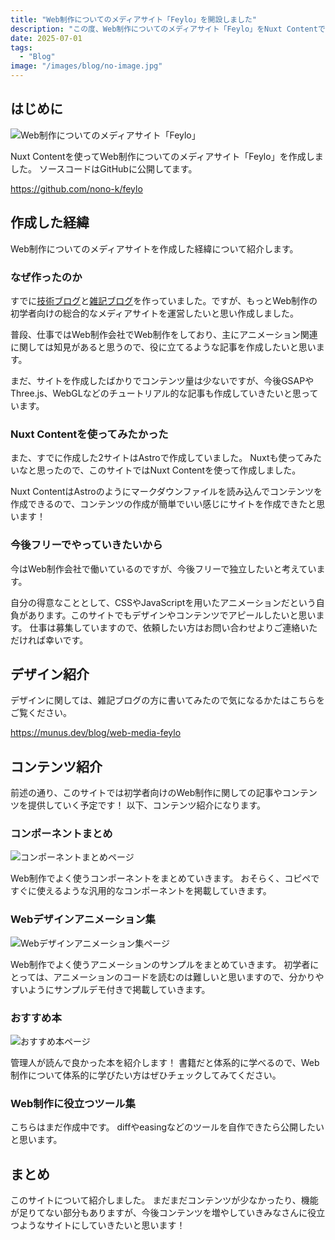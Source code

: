 ```yaml
---
title: "Web制作についてのメディアサイト「Feylo」を開設しました"
description: "この度、Web制作についてのメディアサイト「Feylo」をNuxt Contentで作成しました。この記事では作成した経緯やコンテンツに関して紹介します！"
date: 2025-07-01
tags: 
  - "Blog"
image: "/images/blog/no-image.jpg"
---
```


## はじめに

![Web制作についてのメディアサイト「Feylo」](https://res.cloudinary.com/dy8ftemi0/image/upload/v1751343018/first-post-01_q6hikx.jpg)

Nuxt Contentを使ってWeb制作についてのメディアサイト「Feylo」を作成しました。
ソースコードはGitHubに公開してます。

https://github.com/nono-k/feylo

## 作成した経緯

Web制作についてのメディアサイトを作成した経緯について紹介します。

### なぜ作ったのか

すでに[技術ブログ](https://hypb.dev)と[雑記ブログ](https://munus.dev)を作っていました。ですが、もっとWeb制作の初学者向けの総合的なメディアサイトを運営したいと思い作成しました。

普段、仕事ではWeb制作会社でWeb制作をしており、主にアニメーション関連に関しては知見があると思うので、役に立てるような記事を作成したいと思います。

まだ、サイトを作成したばかりでコンテンツ量は少ないですが、今後GSAPやThree.js、WebGLなどのチュートリアル的な記事も作成していきたいと思っています。

### Nuxt Contentを使ってみたかった

また、すでに作成した2サイトはAstroで作成していました。
Nuxtも使ってみたいなと思ったので、このサイトではNuxt Contentを使って作成しました。

Nuxt ContentはAstroのようにマークダウンファイルを読み込んでコンテンツを作成できるので、コンテンツの作成が簡単でいい感じにサイトを作成できたと思います！

### 今後フリーでやっていきたいから

今はWeb制作会社で働いているのですが、今後フリーで独立したいと考えています。

自分の得意なこととして、CSSやJavaScriptを用いたアニメーションだという自負があります。このサイトでもデザインやコンテンツでアピールしたいと思います。
<Marker color="var(--orange)">仕事は募集していますので、依頼したい方はお問い合わせよりご連絡いただければ幸いです。</Marker>

## デザイン紹介

デザインに関しては、雑記ブログの方に書いてみたので気になるかたはこちらをご覧ください。

https://munus.dev/blog/web-media-feylo

## コンテンツ紹介

前述の通り、このサイトでは初学者向けのWeb制作に関しての記事やコンテンツを提供していく予定です！
以下、コンテンツ紹介になります。

### コンポーネントまとめ

![コンポーネントまとめページ](https://res.cloudinary.com/dy8ftemi0/image/upload/v1751343017/first-post-02_f4oqcm.jpg)

Web制作でよく使うコンポーネントをまとめていきます。
おそらく、コピペですぐに使えるような汎用的なコンポーネントを掲載していきます。

### Webデザインアニメーション集

![Webデザインアニメーション集ページ](https://res.cloudinary.com/dy8ftemi0/image/upload/v1751343017/first-post-03_vy7zdc.jpg)

Web制作でよく使うアニメーションのサンプルをまとめていきます。
初学者にとっては、アニメーションのコードを読むのは難しいと思いますので、分かりやすいようにサンプルデモ付きで掲載していきます。

### おすすめ本

![おすすめ本ページ](https://res.cloudinary.com/dy8ftemi0/image/upload/v1751343018/first-post-04_i67m34.jpg)

管理人が読んで良かった本を紹介します！
書籍だと体系的に学べるので、Web制作について体系的に学びたい方はぜひチェックしてみてください。

### Web制作に役立つツール集

こちらはまだ作成中です。
diffやeasingなどのツールを自作できたら公開したいと思います。

## まとめ

このサイトについて紹介しました。
まだまだコンテンツが少なかったり、機能が足りてない部分もありますが、今後コンテンツを増やしていきみなさんに役立つようなサイトにしていきたいと思います！